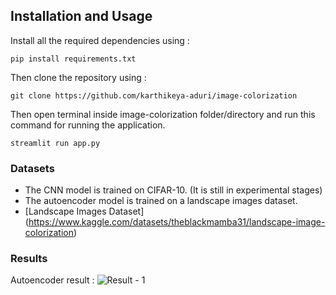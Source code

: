 ## Installation and Usage
Install all the required dependencies using :
```python3
pip install requirements.txt
```

Then clone the repository using :
```git
git clone https://github.com/karthikeya-aduri/image-colorization
```

Then open terminal inside image-colorization folder/directory and run this command for running the application.
```python3
streamlit run app.py
```

### Datasets
- The CNN model is trained on CIFAR-10. (It is still in experimental stages)
- The autoencoder model is trained on a landscape images dataset.
- [Landscape Images Dataset] (https://www.kaggle.com/datasets/theblackmamba31/landscape-image-colorization)

### Results
Autoencoder result :
![Result - 1]('./result-1.png')
